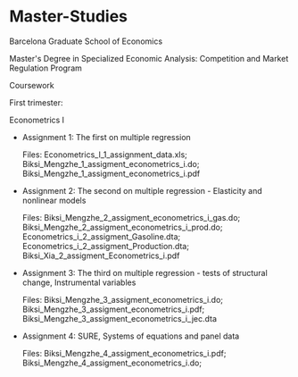 # Master-Studies

Barcelona Graduate School of Economics

Master's Degree in Specialized Economic Analysis: Competition and Market Regulation Program

Coursework

First trimester:

Econometrics I

- Assignment 1: The first on multiple regression
  
  Files: Econometrics_I_1_assignment_data.xls; Biksi_Mengzhe_1_assigment_econometrics_i.do; Biksi_Mengzhe_1_assigment_econometrics_i.pdf

- Assignment 2: The second on multiple regression - Elasticity and nonlinear models

  Files: Biksi_Mengzhe_2_assigment_econometrics_i_gas.do; Biksi_Mengzhe_2_assigment_econometrics_i_prod.do; Econometrics_i_2_assigment_Gasoline.dta; Econometrics_i_2_assigment_Production.dta; Biksi_Xia_2_assigment_Econometrics_i.pdf

- Assignment 3: The third on multiple regression - tests of structural change, Instrumental variables

  Files: Biksi_Mengzhe_3_assigment_econometrics_i.do; Biksi_Mengzhe_3_assigment_econometrics_i.pdf; Biksi_Mengzhe_3_assigment_econometrics_i_jec.dta

- Assignment 4: SURE, Systems of equations and panel data

  Files: Biksi_Mengzhe_4_assigment_econometrics_i.pdf; Biksi_Mengzhe_4_assigment_econometrics_i.do; 
